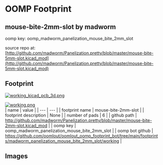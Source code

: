 # OOMP Footprint  
## mouse-bite-2mm-slot  by madworm  
  
oomp key: oomp_madworm_panelization_mouse_bite_2mm_slot  
  
source repo at: [http://github.com/madworm/Panelization.pretty/blob/master/mouse-bite-5mm-slot.kicad_mod](http://github.com/madworm/Panelization.pretty/blob/master/mouse-bite-5mm-slot.kicad_mod)  
## Footprint  
  
[![working_kicad_pcb_3d.png](working_kicad_pcb_3d_600.png)](working_kicad_pcb_3d.png)  
  
[![working.png](working_600.png)](working.png)  
| name | value | 
| --- | --- | 
| footprint name | mouse-bite-2mm-slot | 
| footprint description | None | 
| number of pads | 6 | 
| github path | http://github.com/madworm/Panelization.pretty/blob/master/mouse-bite-2mm-slot.kicad_mod | 
| oomp key | oomp_madworm_panelization_mouse_bite_2mm_slot | 
| oomp bot github | https://github.com/oomlout/oomlout_oomp_footprint_bot/tree/main/footprints/madworm_panelization_mouse_bite_2mm_slot/working | 
## Images  
